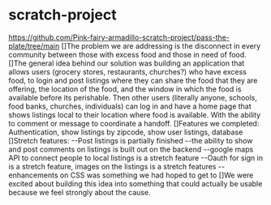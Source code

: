 # scratch-project

https://github.com/Pink-fairy-armadillo-scratch-project/pass-the-plate/tree/main
[]The problem we are addressing is the disconnect in every community between those with excess food and those in need of food.
[]The general idea behind our solution was building an application that allows users (grocery stores, restaurants, churches?) who have excess food, to login and post listings where they can share the food that they are offering, the location of the food, and the window in which the food is available before its perishable. Then other users (literally anyone, schools, food banks, churches, individuals) can log in and have a home page that shows listings local to their location where food is available. With the ability to comment or message to coordinate a handoff.
[]Features we completed: Authentication, show listings by zipcode, show user listings, database
[]Stretch features:
--Post listings is partially finished
--the ability to show and post comments on listings is built out on the backend
--google maps API to connect people to local listings is a stretch feature
--Oauth for sign in is a stretch feature, images on the listings is a stretch features
--enhancements on CSS was something we had hoped to get to
[]We were excited about building this idea into something that could actually be usable because we feel strongly about the cause.
